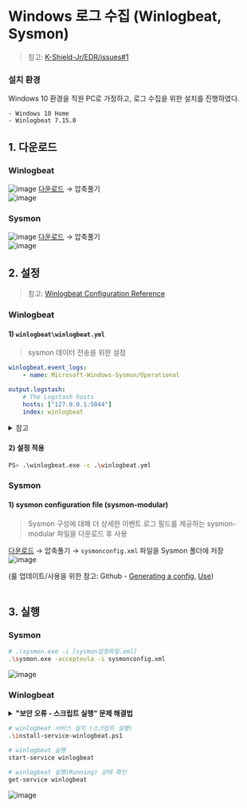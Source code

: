 # Windows 로그 수집 (Winlogbeat, Sysmon)
> 참고: [K-Shield-Jr/EDR/issues#1](https://github.com/K-Shield-Jr/EDR/issues/1)  
  

### 설치 환경
Windows 10 환경을 직원 PC로 가정하고, 로그 수집을 위한 설치를 진행하였다.  
```
- Windows 10 Home
- Winlogbeat 7.15.0
```  

## 1. 다운로드  

### Winlogbeat  
![image](https://user-images.githubusercontent.com/90135804/152747947-617ae067-01db-481d-bf64-43935b4c937a.png) [다운로드](https://www.elastic.co/kr/downloads/beats/winlogbeat)
→ 압축풀기  
![image](https://user-images.githubusercontent.com/90135804/153632062-3d7225f6-7417-499b-b1cb-30ea6fad87de.png)

### Sysmon  
![image](https://user-images.githubusercontent.com/90135804/152745669-1da13abc-dfb8-4489-b7de-2196df0f8d8e.png) [다운로드](https://docs.microsoft.com/en-us/sysinternals/downloads/sysmon)
→ 압축풀기  
![image](https://user-images.githubusercontent.com/90135804/153632027-e7543453-769b-4f14-9fe3-a2370ad2c66f.png)
<br>  


## 2. 설정
> 참고: [Winlogbeat Configuration Reference](https://www.elastic.co/guide/en/beats/winlogbeat/index.html)  

### Winlogbeat  
#### 1) `winlogbeat\winlogbeat.yml`  
> sysmon 데이터 전송을 위한 설정  
```yml
winlogbeat.event_logs:
    - name: Microsoft-Windows-Sysmon/Operational

output.logstash:
    # The Logstash hosts
    hosts: ["127.0.0.1:5044"]
    index: winlogbeat
```  

<details><summary>참고</summary>
<p>

- `winlogbeat.event_logs` 모니터링할 이벤트 로그 지정 (이벤트 로그 및 이벤트 로그와 연결할 정보 등을 정의)  
  - `name` 각 이벤트 로그의 필수 필드  
- `output.logstash` winlogbeat의 output으로 사용할 logstash 설정 (수집한 이벤트 로그를 logstash에게 보냄)  

</p>
</details>  

#### 2) 설정 적용  
```sh
PS> .\winlogbeat.exe -c .\winlogbeat.yml
```  

### Sysmon  
#### 1) sysmon configuration file (sysmon-modular)  
> Sysmon 구성에 대해 더 상세한 이벤트 로그 필드를 제공하는 sysmon-modular 파일을 다운로드 후 사용  

[다운로드](https://github.com/olafhartong/sysmon-modular/archive/refs/heads/master.zip)
→ 압축풀기 → `sysmonconfig.xml` 파일을 Sysmon 폴더에 저장  
![image](https://user-images.githubusercontent.com/90135804/153648570-5e412a33-4a76-4684-8f01-1a03c09f5312.png)

(룰 업데이트/사용을 위한 참고: Github - [Generating a config](https://github.com/olafhartong/sysmon-modular#customization), [Use](https://github.com/olafhartong/sysmon-modular#use))  
<br>  


## 3. 실행  

### Sysmon  
```sh
# .\sysmon.exe -i [sysmon설정파일.xml]
.\sysmon.exe -accepteula -i sysmonconfig.xml
```  
![image](https://user-images.githubusercontent.com/90135804/153649304-7ced325f-3605-48c5-817d-e8005dd21f07.png)


### Winlogbeat  
<details><summary><b>"보안 오류 - 스크립트 실행" 문제 해결법</b></summary>
<p>

  ```sh
  # 현재 정책 확인
  ExecutionPolicy
  
  # Restrected(스크립트 실행 불가)인 경우, 허용으로 변경
  Set-ExecutionPolicy Unrestricted
  
  # 현재 정책 확인
  ExecutionPolicy
  ```  
  ![image](https://user-images.githubusercontent.com/90135804/153645035-e94c34ac-1352-4688-94eb-5c12ed43b8f8.png)  
===
  
</p>
</details>  

```sh
# winlogbeat 서비스 설치 (스크립트 실행)
.\install-service-winlogbeat.ps1

# winlogbeat 실행
start-service winlogbeat

# winlogbeat 실행(Running) 상태 확인
get-service winlogbeat
```  
![image](https://user-images.githubusercontent.com/90135804/153650380-f68bee7d-2656-4de7-a1cb-43181bf43b96.png)

